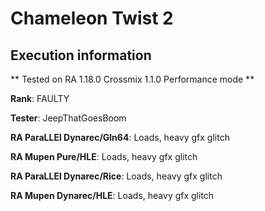 # Chameleon Twist 2 

## Execution information

** Tested on RA 1.18.0 Crossmix 1.1.0 Performance mode **

**Rank**: FAULTY

**Tester**: JeepThatGoesBoom


**RA ParaLLEl Dynarec/Gln64**: Loads, heavy gfx glitch

**RA Mupen Pure/HLE**: Loads, heavy gfx glitch

**RA ParaLLEl Dynarec/Rice**: Loads, heavy gfx glitch

**RA Mupen Dynarec/HLE**: Loads, heavy gfx glitch